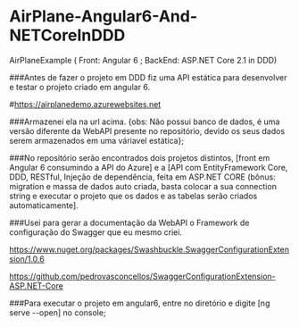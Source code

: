 # AirPlane-Angular6-And-NETCoreInDDD
AirPlaneExample ( Front: Angular 6 ; BackEnd: ASP.NET Core 2.1 in DDD)


###Antes de fazer o projeto em DDD fiz uma API estática para desenvolver e testar o projeto criado em angular 6. 

#https://airplanedemo.azurewebsites.net 

###Armazenei ela na url acima. {obs: Não possui banco de dados, é uma versão diferente da WebAPI presente no repositório, devido os seus dados serem armazenados em uma váriavel estática};

###No repositório serão encontrados dois projetos distintos, [front em Angular 6 consumindo a API do Azure] e a [API com EntityFramework Core, DDD, RESTful, Injeção de dependência, feita em ASP.NET CORE (bônus: migration e massa de dados auto criada, basta colocar a sua connection string e executar o projeto que os dados e as tabelas serão criados automaticamente].

###Usei para gerar a documentação da WebAPI o Framework de configuração do Swagger que eu mesmo criei.

https://www.nuget.org/packages/Swashbuckle.SwaggerConfigurationExtension/1.0.6

https://github.com/pedrovasconcellos/SwaggerConfigurationExtension-ASP.NET-Core


###Para executar o projeto em angular6, entre no diretório e digite [ng serve --open] no console;
